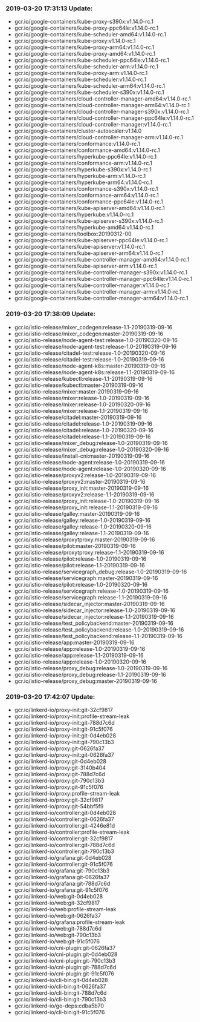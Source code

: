### 2019-03-20 17:31:13 Update:

- gcr.io/google-containers/kube-proxy-s390x:v1.14.0-rc.1
- gcr.io/google-containers/kube-proxy-ppc64le:v1.14.0-rc.1
- gcr.io/google-containers/kube-scheduler-amd64:v1.14.0-rc.1
- gcr.io/google-containers/kube-proxy:v1.14.0-rc.1
- gcr.io/google-containers/kube-proxy-arm64:v1.14.0-rc.1
- gcr.io/google-containers/kube-proxy-amd64:v1.14.0-rc.1
- gcr.io/google-containers/kube-scheduler-ppc64le:v1.14.0-rc.1
- gcr.io/google-containers/kube-scheduler-arm:v1.14.0-rc.1
- gcr.io/google-containers/kube-proxy-arm:v1.14.0-rc.1
- gcr.io/google-containers/kube-scheduler:v1.14.0-rc.1
- gcr.io/google-containers/kube-scheduler-arm64:v1.14.0-rc.1
- gcr.io/google-containers/kube-scheduler-s390x:v1.14.0-rc.1
- gcr.io/google-containers/cloud-controller-manager-amd64:v1.14.0-rc.1
- gcr.io/google-containers/cloud-controller-manager-arm64:v1.14.0-rc.1
- gcr.io/google-containers/cloud-controller-manager-s390x:v1.14.0-rc.1
- gcr.io/google-containers/cloud-controller-manager-ppc64le:v1.14.0-rc.1
- gcr.io/google-containers/cloud-controller-manager:v1.14.0-rc.1
- gcr.io/google-containers/cluster-autoscaler:v1.14.0
- gcr.io/google-containers/cloud-controller-manager-arm:v1.14.0-rc.1
- gcr.io/google-containers/conformance:v1.14.0-rc.1
- gcr.io/google-containers/conformance-amd64:v1.14.0-rc.1
- gcr.io/google-containers/hyperkube-ppc64le:v1.14.0-rc.1
- gcr.io/google-containers/conformance-arm:v1.14.0-rc.1
- gcr.io/google-containers/hyperkube-s390x:v1.14.0-rc.1
- gcr.io/google-containers/hyperkube-arm:v1.14.0-rc.1
- gcr.io/google-containers/hyperkube-arm64:v1.14.0-rc.1
- gcr.io/google-containers/conformance-s390x:v1.14.0-rc.1
- gcr.io/google-containers/conformance-arm64:v1.14.0-rc.1
- gcr.io/google-containers/conformance-ppc64le:v1.14.0-rc.1
- gcr.io/google-containers/kube-apiserver-amd64:v1.14.0-rc.1
- gcr.io/google-containers/hyperkube:v1.14.0-rc.1
- gcr.io/google-containers/kube-apiserver-s390x:v1.14.0-rc.1
- gcr.io/google-containers/hyperkube-amd64:v1.14.0-rc.1
- gcr.io/google-containers/toolbox:20190312-00
- gcr.io/google-containers/kube-apiserver-ppc64le:v1.14.0-rc.1
- gcr.io/google-containers/kube-apiserver:v1.14.0-rc.1
- gcr.io/google-containers/kube-apiserver-arm64:v1.14.0-rc.1
- gcr.io/google-containers/kube-controller-manager-amd64:v1.14.0-rc.1
- gcr.io/google-containers/kube-apiserver-arm:v1.14.0-rc.1
- gcr.io/google-containers/kube-controller-manager-s390x:v1.14.0-rc.1
- gcr.io/google-containers/kube-controller-manager-ppc64le:v1.14.0-rc.1
- gcr.io/google-containers/kube-controller-manager:v1.14.0-rc.1
- gcr.io/google-containers/kube-controller-manager-arm:v1.14.0-rc.1
- gcr.io/google-containers/kube-controller-manager-arm64:v1.14.0-rc.1
### 2019-03-20 17:38:09 Update:

- gcr.io/istio-release/mixer_codegen:release-1.1-20190319-09-16
- gcr.io/istio-release/mixer_codegen:master-20190319-09-16
- gcr.io/istio-release/node-agent-test:release-1.0-20190320-09-16
- gcr.io/istio-release/node-agent-test:release-1.0-20190319-09-16
- gcr.io/istio-release/citadel-test:release-1.0-20190320-09-16
- gcr.io/istio-release/citadel-test:release-1.0-20190319-09-16
- gcr.io/istio-release/node-agent-k8s:master-20190319-09-16
- gcr.io/istio-release/node-agent-k8s:release-1.1-20190319-09-16
- gcr.io/istio-release/kubectl:release-1.1-20190319-09-16
- gcr.io/istio-release/kubectl:master-20190319-09-16
- gcr.io/istio-release/mixer:master-20190319-09-16
- gcr.io/istio-release/mixer:release-1.0-20190319-09-16
- gcr.io/istio-release/mixer:release-1.0-20190320-09-16
- gcr.io/istio-release/mixer:release-1.1-20190319-09-16
- gcr.io/istio-release/citadel:master-20190319-09-16
- gcr.io/istio-release/citadel:release-1.0-20190319-09-16
- gcr.io/istio-release/citadel:release-1.0-20190320-09-16
- gcr.io/istio-release/citadel:release-1.1-20190319-09-16
- gcr.io/istio-release/mixer_debug:release-1.0-20190319-09-16
- gcr.io/istio-release/mixer_debug:release-1.0-20190320-09-16
- gcr.io/istio-release/install-cni:master-20190319-09-16
- gcr.io/istio-release/node-agent:release-1.0-20190319-09-16
- gcr.io/istio-release/node-agent:release-1.0-20190320-09-16
- gcr.io/istio-release/proxyv2:release-1.0-20190319-09-16
- gcr.io/istio-release/proxyv2:master-20190319-09-16
- gcr.io/istio-release/proxy_init:master-20190319-09-16
- gcr.io/istio-release/proxyv2:release-1.1-20190319-09-16
- gcr.io/istio-release/proxy_init:release-1.0-20190319-09-16
- gcr.io/istio-release/proxy_init:release-1.1-20190319-09-16
- gcr.io/istio-release/galley:master-20190319-09-16
- gcr.io/istio-release/galley:release-1.0-20190319-09-16
- gcr.io/istio-release/galley:release-1.0-20190320-09-16
- gcr.io/istio-release/galley:release-1.1-20190319-09-16
- gcr.io/istio-release/proxytproxy:master-20190319-09-16
- gcr.io/istio-release/pilot:master-20190319-09-16
- gcr.io/istio-release/proxytproxy:release-1.1-20190319-09-16
- gcr.io/istio-release/pilot:release-1.0-20190319-09-16
- gcr.io/istio-release/pilot:release-1.1-20190319-09-16
- gcr.io/istio-release/servicegraph_debug:release-1.0-20190319-09-16
- gcr.io/istio-release/servicegraph:master-20190319-09-16
- gcr.io/istio-release/pilot:release-1.0-20190320-09-16
- gcr.io/istio-release/servicegraph:release-1.0-20190319-09-16
- gcr.io/istio-release/servicegraph:release-1.1-20190319-09-16
- gcr.io/istio-release/sidecar_injector:master-20190319-09-16
- gcr.io/istio-release/sidecar_injector:release-1.0-20190319-09-16
- gcr.io/istio-release/sidecar_injector:release-1.1-20190319-09-16
- gcr.io/istio-release/test_policybackend:master-20190319-09-16
- gcr.io/istio-release/test_policybackend:release-1.0-20190319-09-16
- gcr.io/istio-release/test_policybackend:release-1.1-20190319-09-16
- gcr.io/istio-release/app:master-20190319-09-16
- gcr.io/istio-release/app:release-1.0-20190319-09-16
- gcr.io/istio-release/app:release-1.1-20190319-09-16
- gcr.io/istio-release/app:release-1.0-20190320-09-16
- gcr.io/istio-release/proxy_debug:release-1.0-20190319-09-16
- gcr.io/istio-release/proxy_debug:release-1.1-20190319-09-16
- gcr.io/istio-release/proxy_debug:master-20190319-09-16
### 2019-03-20 17:42:07 Update:

- gcr.io/linkerd-io/proxy-init:git-32cf9817
- gcr.io/linkerd-io/proxy-init:profile-stream-leak
- gcr.io/linkerd-io/proxy-init:git-788d7c6d
- gcr.io/linkerd-io/proxy-init:git-91c5f076
- gcr.io/linkerd-io/proxy-init:git-0d4eb028
- gcr.io/linkerd-io/proxy-init:git-790c13b3
- gcr.io/linkerd-io/proxy:git-0626fa37
- gcr.io/linkerd-io/proxy-init:git-0626fa37
- gcr.io/linkerd-io/proxy:git-0d4eb028
- gcr.io/linkerd-io/proxy:git-3140b404
- gcr.io/linkerd-io/proxy:git-788d7c6d
- gcr.io/linkerd-io/proxy:git-790c13b3
- gcr.io/linkerd-io/proxy:git-91c5f076
- gcr.io/linkerd-io/proxy:profile-stream-leak
- gcr.io/linkerd-io/proxy:git-32cf9817
- gcr.io/linkerd-io/proxy:git-54bbf5f9
- gcr.io/linkerd-io/controller:git-0d4eb028
- gcr.io/linkerd-io/controller:git-0626fa37
- gcr.io/linkerd-io/controller:git-4246e81d
- gcr.io/linkerd-io/controller:profile-stream-leak
- gcr.io/linkerd-io/controller:git-32cf9817
- gcr.io/linkerd-io/controller:git-788d7c6d
- gcr.io/linkerd-io/controller:git-790c13b3
- gcr.io/linkerd-io/grafana:git-0d4eb028
- gcr.io/linkerd-io/controller:git-91c5f076
- gcr.io/linkerd-io/grafana:git-790c13b3
- gcr.io/linkerd-io/grafana:git-0626fa37
- gcr.io/linkerd-io/grafana:git-788d7c6d
- gcr.io/linkerd-io/grafana:git-91c5f076
- gcr.io/linkerd-io/web:git-0d4eb028
- gcr.io/linkerd-io/web:git-32cf9817
- gcr.io/linkerd-io/web:profile-stream-leak
- gcr.io/linkerd-io/web:git-0626fa37
- gcr.io/linkerd-io/grafana:profile-stream-leak
- gcr.io/linkerd-io/web:git-788d7c6d
- gcr.io/linkerd-io/web:git-790c13b3
- gcr.io/linkerd-io/web:git-91c5f076
- gcr.io/linkerd-io/cni-plugin:git-0626fa37
- gcr.io/linkerd-io/cni-plugin:git-0d4eb028
- gcr.io/linkerd-io/cni-plugin:git-790c13b3
- gcr.io/linkerd-io/cni-plugin:git-788d7c6d
- gcr.io/linkerd-io/cni-plugin:git-91c5f076
- gcr.io/linkerd-io/cli-bin:git-0d4eb028
- gcr.io/linkerd-io/cli-bin:git-0626fa37
- gcr.io/linkerd-io/cli-bin:git-788d7c6d
- gcr.io/linkerd-io/cli-bin:git-790c13b3
- gcr.io/linkerd-io/go-deps:cdba5b70
- gcr.io/linkerd-io/cli-bin:git-91c5f076

